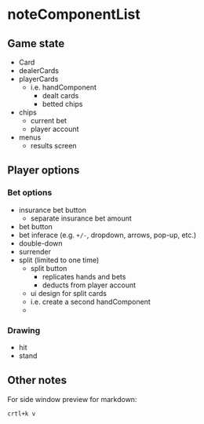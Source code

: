 # noteComponentList

## Game state

- Card
- dealerCards
- playerCards
  - i.e. handComponent
    - dealt cards
    - betted chips
- chips
  - current bet
  - player account
- menus
  - results screen

## Player options

### Bet options

- insurance bet button
  - separate insurance bet amount
- bet button
- bet inferace (e.g. `+/-`, dropdown, arrows, pop-up, etc.)
- double-down
- surrender
- split (limited to one time)
  - split button
    - replicates hands and bets
    - deducts from player account
  - ui design for split cards
  - i.e. create a second handComponent
  -

### Drawing

- hit
- stand

## Other notes

For side window preview for markdown:

`crtl+k v`
